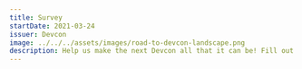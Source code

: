 ```yaml
---
title: Survey
startDate: 2021-03-24
issuer: Devcon
image: ../../../assets/images/road-to-devcon-landscape.png
description: Help us make the next Devcon all that it can be! Fill out the 'Devcon Attendee Survey' to provide valuable feedback, and earn a special Road to Devcon Quest POAP token.
---
```

